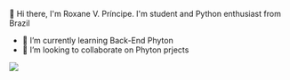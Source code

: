 👋 Hi there, I'm Roxane V. Príncipe. I'm student and Python enthusiast from Brazil

- 🌱 I’m currently learning Back-End Phyton
- 🤝 I’m looking to collaborate on Phyton prjects


<!---
roxanevp/roxanevp is a ✨ special ✨ repository because its `README.md` (this file) appears on your GitHub profile.
You can click the Preview link to take a look at your changes.
--->

<a href="https://www.linkedin.com/in/roxaneprincipe/" alt="Linkedin" target="_blank">
  <img src="https://img.shields.io/badge/-Instagram-DF0174?style=for-the-badge&labelColor=DF0174&logo=instagram&logoColor=white&link=https://www.instagram.com/USERNAME">
</a>

